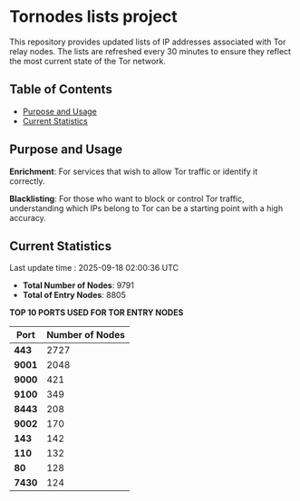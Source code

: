 # Tornodes lists project

This repository provides updated lists of IP addresses associated with Tor relay nodes. The lists are refreshed every 30 minutes to ensure they reflect the most current state of the Tor network.

## Table of Contents

- [Purpose and Usage](#purpose-and-usage)
- [Current Statistics](#current-statistics)


## Purpose and Usage

**Enrichment**: For services that wish to allow Tor traffic or identify it correctly.

**Blacklisting**: For those who want to block or control Tor traffic, understanding which IPs belong to Tor can be a starting point with a high accuracy.

## Current Statistics

Last update time : 2025-09-18 02:00:36 UTC

- **Total Number of Nodes**: 9791
- **Total of Entry Nodes**: 8805

**TOP 10 PORTS USED FOR TOR ENTRY NODES**

| **Port** | **Number of Nodes** |
|------|-----------------|
| **443**   | 2727  |
| **9001**   | 2048  |
| **9000**   | 421  |
| **9100**   | 349  |
| **8443**   | 208  |
| **9002**   | 170  |
| **143**   | 142  |
| **110**   | 132  |
| **80**   | 128  |
| **7430**   | 124  |

